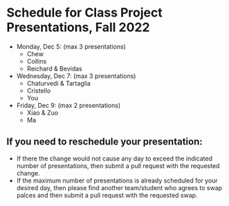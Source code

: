 # Schedule for Class Project Presentations, Fall 2022

- Monday, Dec 5:  (max 3 presentations)
  - Chew
  - Collins 
  - Reichard & Bevidas
- Wednesday, Dec 7:  (max 3 presentations)
  - Chaturvedi & Tartaglia
  - Cristello
  - You
- Friday, Dec 9:  (max 2 presentations)
  - Xiao & Zuo
  - Ma


## If you need to reschedule your presentation:
- If there the change would not cause any day to exceed the indicated number of presentations, then submit a pull request with the requested change.
- If the maximum number of presentations is already scheduled for your desired day, then please find another team/student who agrees to swap palces and then submit a pull request with the requested swap.
